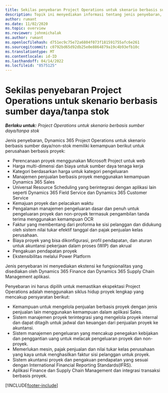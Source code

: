 ```yaml
---
title: Sekilas penyebaran Project Operations untuk skenario berbasis sumber daya/tanpa stok
description: Topik ini menyediakan informasi tentang jenis penyebaran, Project Operations untuk skenario berbasis sumber daya/non-stok.
author: rumant
ms.date: 11/02/2020
ms.topic: overview
ms.reviewer: johnmichalak
ms.author: rumant
ms.openlocfilehash: d751ec9c75e72a6804f073f181591755afc6e261
ms.sourcegitcommit: c0792bd65d92db25e0e8864879a19c4b93efb10c
ms.translationtype: MT
ms.contentlocale: id-ID
ms.lasthandoff: 04/14/2022
ms.locfileid: "8575125"
---
```

# <a name="project-operations-for-resourcenon-stocked-based-scenarios-deployment-overview"></a>Sekilas penyebaran Project Operations untuk skenario berbasis sumber daya/tanpa stok

_**Berlaku untuk:** Project Operations untuk skenario berbasis sumber daya/tanpa stok_

Jenis penyebaran, Dynamics 365 Project Operations untuk skenario berbasis sumber daya/non-stok memiliki kemampuan berikut untuk perusahaan berbasis proyek:

- Perencanaan proyek menggunakan Microsoft Project untuk web
- Harga multi-dimensi dan biaya untuk sumber daya tenaga kerja
- Kategori berdasarkan harga untuk kategori pengeluaran
- Manajemen penjualan berbasis proyek menggunakan kemampuan Dynamics 365 Sales
- Universal Resource Scheduling yang berintegrasi dengan aplikasi lain seperti Dynamics 365 Field Service dan Dynamics 365 Customer Service
- Kemajuan proyek dan pelacakan waktu
- Pengalaman manajemen pengeluaran dasar dan penuh untuk pengeluaran proyek dan non-proyek termasuk pengambilan tanda terima menggunakan kemampuan OCR
- Faktur yang membentang dari proforma ke sisi pelanggan dan didukung oleh sistem nilai tukar efektif tanggal dan pajak penjualan kelas perusahaan.
- Biaya proyek yang bisa dikonfigurasi, profil pendapatan, dan aturan untuk akuntansi pekerjaan dalam proses (WIP) dan akrual
- Pengakuan pendapatan proyek
- Ekstensibilitas melalui Power Platform

Jenis penyebaran ini menyediakan ekstensi ke fungsionalitas yang disediakan oleh Dynamics 365 Finance dan Dynamics 365 Supply Chain Management aplikasi.

Penyebaran ini harus dipilih untuk memastikan ekspektasi Project Operations adalah menggunakan siklus hidup proyek lengkap yang mencakup persyaratan berikut:

- Kemampuan untuk mengelola penjualan berbasis proyek dengan jenis penjualan lain menggunakan kemampuan dalam aplikasi Sales.
- Sistem manajemen proyek terintegrasi yang mengelola proyek internal dan dapat ditagih untuk jadwal dan keuangan dari penjualan proyek ke akuntansi.
- Sistem manajemen pengeluaran yang mencakup penegakan kebijakan dan penggantian uang untuk melacak pengeluaran proyek dan non-proyek.
- Memerlukan mesin, pajak penjualan dan nilai tukar kelas perusahaan yang kaya untuk menghasilkan faktur sisi pelanggan untuk proyek.
- Sistem akuntansi proyek dan pengakuan pendapatan yang sesuai dengan International Financial Reporting Standards(IFRS).
- Aplikasi Finance dan Supply Chain Management dan integrasi transaksi berbasis proyek.


[!INCLUDE[footer-include](../includes/footer-banner.md)]